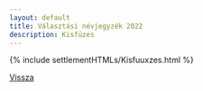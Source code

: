 ```yaml
---
layout: default
title: Választási névjegyzék 2022
description: Kisfüzes
---
```


{% include settlementHTMLs/Kisfuuxzes.html %}

[Vissza](../)